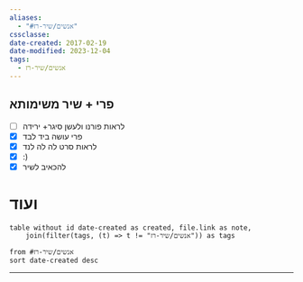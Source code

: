 ```yaml
---
aliases:
  - "#אנשים/שיר-רז"
cssclasse: 
date-created: 2017-02-19
date-modified: 2023-12-04
tags:
  - אנשים/שיר-רז
---
```


פרי + שיר משימותא
------------------
- [ ] לראות פורנו ולעשן סיגר+ ירידה
- [X] פרי עושה ביד לבד
- [X] לראות סרט לה לה לנד
- [X] :)
- [X] להכאיב לשיר

# ועוד

```dataview
table without id date-created as created, file.link as note,
	join(filter(tags, (t) => t != "אנשים/שיר-רז")) as tags

from #אנשים/שיר-רז
sort date-created desc
```
<hr  style="clear:both"/>
